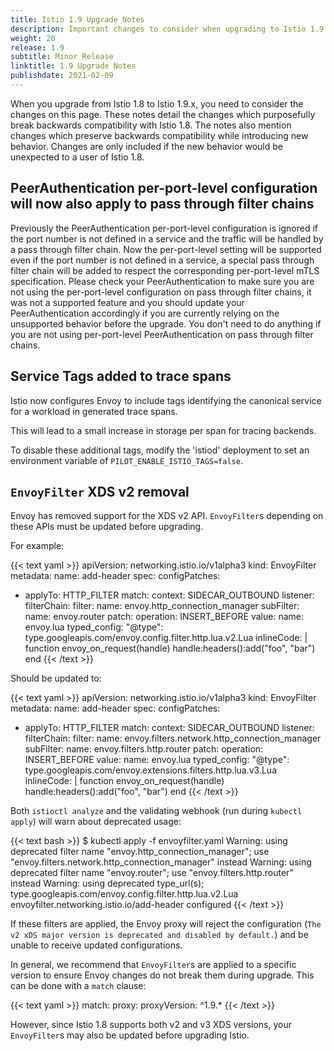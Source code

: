 ```yaml
---
title: Istio 1.9 Upgrade Notes
description: Important changes to consider when upgrading to Istio 1.9.0.
weight: 20
release: 1.9
subtitle: Minor Release
linktitle: 1.9 Upgrade Notes
publishdate: 2021-02-09
---
```

<!-- markdownlint-disable-file MD007 -->

When you upgrade from Istio 1.8 to Istio 1.9.x, you need to consider the changes on this page.
These notes detail the changes which purposefully break backwards compatibility with Istio 1.8.
The notes also mention changes which preserve backwards compatibility while introducing new behavior.
Changes are only included if the new behavior would be unexpected to a user of Istio 1.8.

## PeerAuthentication per-port-level configuration will now also apply to pass through filter chains

Previously the PeerAuthentication per-port-level configuration is ignored if the port number is not defined in a
service and the traffic will be handled by a pass through filter chain. Now the per-port-level setting will be
supported even if the port number is not defined in a service, a special pass through filter chain will be added
to respect the corresponding per-port-level mTLS specification.
Please check your PeerAuthentication to make sure you are not using the per-port-level configuration on pass through
filter chains, it was not a supported feature and you should update your PeerAuthentication accordingly if you are
currently relying on the unsupported behavior before the upgrade.
You don't need to do anything if you are not using per-port-level PeerAuthentication on pass through filter chains.

## Service Tags added to trace spans

Istio now configures Envoy to include tags identifying the canonical service for a workload in generated trace spans.

This will lead to a small increase in storage per span for tracing backends.

To disable these additional tags, modify the 'istiod' deployment to set an environment variable of `PILOT_ENABLE_ISTIO_TAGS=false`.

## `EnvoyFilter` XDS v2 removal

Envoy has removed support for the XDS v2 API. `EnvoyFilter`s depending on these APIs must be updated before upgrading.

For example:

{{< text yaml >}}
apiVersion: networking.istio.io/v1alpha3
kind: EnvoyFilter
metadata:
  name: add-header
spec:
  configPatches:
  - applyTo: HTTP_FILTER
    match:
      context: SIDECAR_OUTBOUND
      listener:
        filterChain:
          filter:
            name: envoy.http_connection_manager
            subFilter:
              name: envoy.router
    patch:
      operation: INSERT_BEFORE
      value:
        name: envoy.lua
        typed_config:
          "@type": type.googleapis.com/envoy.config.filter.http.lua.v2.Lua
          inlineCode: |
            function envoy_on_request(handle)
              handle:headers():add("foo", "bar")
            end
{{< /text >}}

Should be updated to:

{{< text yaml >}}
apiVersion: networking.istio.io/v1alpha3
kind: EnvoyFilter
metadata:
  name: add-header
spec:
  configPatches:
  - applyTo: HTTP_FILTER
    match:
      context: SIDECAR_OUTBOUND
      listener:
        filterChain:
          filter:
            name: envoy.filters.network.http_connection_manager
            subFilter:
              name: envoy.filters.http.router
    patch:
      operation: INSERT_BEFORE
      value:
        name: envoy.lua
        typed_config:
          "@type": type.googleapis.com/envoy.extensions.filters.http.lua.v3.Lua
          inlineCode: |
            function envoy_on_request(handle)
              handle:headers():add("foo", "bar")
            end
{{< /text >}}

Both `istioctl analyze` and the validating webhook (run during `kubectl apply`) will warn about deprecated usage:

{{< text bash >}}
$ kubectl apply -f envoyfilter.yaml
Warning: using deprecated filter name "envoy.http_connection_manager"; use "envoy.filters.network.http_connection_manager" instead
Warning: using deprecated filter name "envoy.router"; use "envoy.filters.http.router" instead
Warning: using deprecated type_url(s); type.googleapis.com/envoy.config.filter.http.lua.v2.Lua
envoyfilter.networking.istio.io/add-header configured
{{< /text >}}

If these filters are applied, the Envoy proxy will reject the configuration (`The v2 xDS major version is deprecated and disabled by default.`) and be unable to receive updated configurations.

In general, we recommend that `EnvoyFilter`s are applied to a specific version to ensure Envoy changes do not break them during upgrade. This can be done with a `match` clause:

{{< text yaml >}}
match:
  proxy:
    proxyVersion: ^1\.9.*
{{< /text >}}

However, since Istio 1.8 supports both v2 and v3 XDS versions, your `EnvoyFilter`s may also be updated before upgrading Istio.
